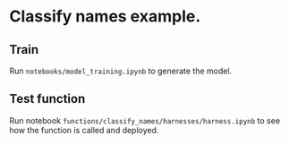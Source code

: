 
# Classify names example.

## Train

Run `notebooks/model_training.ipynb` to generate the model.

## Test function

Run notebook `functions/classify_names/harnesses/harness.ipynb` to see how the function is called and deployed.



